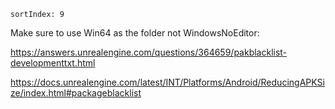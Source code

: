 ```
sortIndex: 9
```

Make sure to use Win64 as the folder not WindowsNoEditor:

https://answers.unrealengine.com/questions/364659/pakblacklist-developmenttxt.html

https://docs.unrealengine.com/latest/INT/Platforms/Android/ReducingAPKSize/index.html#packageblacklist

